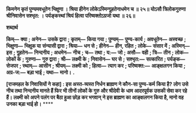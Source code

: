**किमनेन कृतं पुण्यमवधूतेन भिक्षुणा ।** **श्रिया हीनेन लोकेऽस्मिन्गॢहतेनाधमेन च ॥ २५॥** **योऽसौ त्रिलोकगुरुणा श्रीनिवासेन सश्भृत: ।** **पर्यङ्कस्थां श्रियं हित्वा परिष्वक्तोऽग्रजो यथा ॥ २६॥** 

**शब्दार्थ** 

**किम्—** **क्या** **; अनेन—** **उसके द्वारा** **; कृतम्—** **किया गया** **; पुण्यम्—** **पुण्य-कार्य** **; अवधूतेन—** **अस्वच्छ** **; भिक्षुणा—** **भिक्षुक या** **संन्यासी द्वारा** **; श्रिया—** **धन से** **; हीनेन—** **हीन, रहित** **; लोके—** **संसार में** **; अस्मिन्—** **इस** **; गॢहतेन—** **निन्दनीय** **; अधमेन—** **नीच** **;** **च—** **तथा** **; य:—** **जो** **; असौ—** **वही** **; त्रि—** **तीन** **; लोक—** **लोकों के** **; गुरुणा—** **गुरु द्वारा** **; श्री—** **लक्ष्मी के** **; निवासेन—** **घर से** **;** **सश्भृत:—** **सत्कारित** **; पर्यङ्क—** **सेजपर** **; स्थाम्—** **आसीन** **; श्रीयम्—** **लक्ष्मी को** **; हित्वा—** **त्याग कर** **; परिष्वक्त:—** **आङ्क्षलगन किया** **;** **अग्र-ज:—** **बड़ा भाई** **; यथा—** **मानो।** **.** 

**[राजमहल के निवासियों ने कहा] : इस अस्त-व्यस्त निर्धन ब्राह्मण ने कौन-सा पुण्य-कर्म** **किया है? लोग उसे नीच तथा निन्दनीय मानते हैं फिर भी तीनों लोकों के गुरु और श्रीदेवी के** **धाम आदरपूर्वक उसकी सेवा कर रहे हैं। लक्ष्मी को अपने पलंग पर बैठा हुआ छोड़ कर भगवान्** **ने इस ब्राह्मण का आङ्क्षलगन किया है, मानो वह उनका बड़ा भाई हो।** **** 